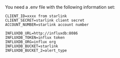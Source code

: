 You need a .env file with the following information set:
```
CLIENT_ID=xxxx from starlink 
CLIENT_SECRET=starlink client secret
ACCOUNT_NUMBER=starlink account number

INFLUXDB_URL=http://influxdb:8086
INFLUXDB_TOKEN=influx token
INFLUXDB_ORG=influx org
INFLUXDB_BUCKET=starlink
INFLUXDB_BUCKET_2=alert_type
```
